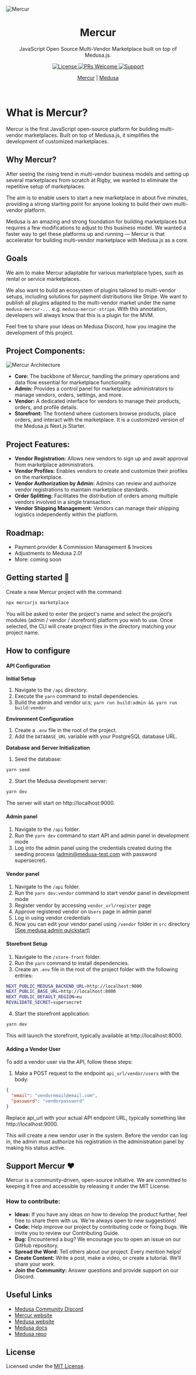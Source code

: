 ![Mercur](https://rigby-web.fra1.digitaloceanspaces.com/README-mercur-lg.png)

<div align="center">
  <h1>Mercur</h1>
  <p>JavaScript Open Source Multi-Vendor Marketplace built on top of Medusa.js.</p>
  
  <!-- Shields.io Badges -->
  <a href="https://github.com/mercurjs/mercur/tree/main?tab=MIT-1-ov-file">
    <img alt="License" src="https://img.shields.io/badge/license-MIT-blue.svg" />
  </a>
  <a href="#">
    <img alt="PRs Welcome" src="https://img.shields.io/badge/PRs-welcome-brightgreen.svg" />
  </a>
  <a href="https://rigbyjs.com/en#contact">
    <img alt="Support" src="https://img.shields.io/badge/support-contact%20author-blueviolet.svg" />
  </a>

  <!-- Website Links -->
  <p>
    <a href="https://mercurjs.com/">Mercur</a> |
    <a href="https://medusajs.com/">Medusa</a>
  </p>
</div>
<br>

# What is Mercur?

Mercur is the first JavaScript open-source platform for building multi-vendor marketplaces. Built on top of Medusa.js, it simplifies the development of customized marketplaces.

## Why Mercur?

After seeing the rising trend in multi-vendor business models and setting up several marketplaces from scratch at Rigby, we wanted to eliminate the repetitive setup of marketplaces.

The aim is to enable users to start a new marketplace in about five minutes, providing a strong starting point for anyone looking to build their own multi-vendor platform.

Medusa is an amazing and strong foundation for building marketplaces but requires a few modifications to adjust to this business model. We wanted a faster way to get these platforms up and running — Mercur is that accelerator for building multi-vendor marketplace with Medusa.js as a core.

## Goals

We aim to make Mercur adaptable for various marketplace types, such as rental or service marketplaces.

We also want to build an ecosystem of plugins tailored to multi-vendor setups, including solutions for payment distributions like Stripe. We want to publish all plugins adapted to the multi-vendor market under the name `medusa-mercur-...` e.g. `medusa-mercur-stripe`. With this annotation, developers will always know that this is a plugin for the MVM.

Feel free to share your ideas on Medusa Discord, how you imagine the development of this project.

## Project Components:

![Mercur Architecture](https://rigby-web.fra1.digitaloceanspaces.com/mercur-mvm-lgg.png)

- **Core:** The backbone of Mercur, handling the primary operations and data flow essential for marketplace functionality.
- **Admin:** Provides a control panel for marketplace administrators to manage vendors, orders, settings, and more.
- **Vendor:** A dedicated interface for vendors to manage their products, orders, and profile details.
- **Storefront:** The frontend where customers browse products, place orders, and interact with the marketplace. It is a customized version of the Medusa.js Next.js Starter.

## Project Features:

- **Vendor Registration:** Allows new vendors to sign up and await approval from marketplace administrators.
- **Vendor Profiles:** Enables vendors to create and customize their profiles on the marketplace.
- **Vendor Authorization by Admin:** Admins can review and authorize vendor registrations to maintain marketplace standards.
- **Order Splitting:** Facilitates the distribution of orders among multiple vendors involved in a single transaction.
- **Vendor Shipping Management:** Vendors can manage their shipping logistics independently within the platform.

## Roadmap:

- Payment provider & Commission Management & Invoices
- Adjustments to Medusa 2.0!
- More: coming soon

## Getting started 🚀

Create a new Mercur project with the command:

```bash
npx mercurjs marketplace
```

You will be asked to enter the project's name and select the project’s modules (admin / vendor / storefront) platform you wish to use. Once selected, the CLI will create project files in the directory matching your project name.

## How to configure

#### API Configuration

**Initial Setup**

1. Navigate to the `/api` directory.
2. Execute the `yarn` command to install dependencies.
3. Build the admin and vendor ui:s; `yarn run build:admin && yarn run build:vendor`

**Environment Configuration**

1. Create a `.env` file in the root of the project.
2. Add the `DATABASE_URL` variable with your PostgreSQL database URL.

**Database and Server Initialization**

1. Seed the database:

```bash
yarn seed
```

2. Start the Medusa development server:

```bash
yarn dev
```

The server will start on http://localhost:9000.

#### Admin panel

1. Navigate to the `/api` folder.
2. Run the `yarn dev` command to start API and admin panel in development mode
3. Log into the admin panel using the credentials created during the seeding process (admin@medusa-test.com with password supersecret).

#### Vendor panel

1. Navigate to the `/api` folder.
2. Run the `yarn dev:vendor` command to start vendor panel in development mode
3. Register vendor by accessing `vendor_url/register` page
4. Approve registered vendor on `Users` page in admin panel
5. Log in using vendor credentials
6. Now you can edit your vendor panel using `/vendor` folder in `src` directory [(See medusa admin quickstart)](https://docs.medusajs.com/admin/quickstart)

#### Storefront Setup

1. Navigate to the `/store-front` folder.
2. Run the `yarn` command to install dependencies.
3. Create an `.env` file in the root of the project folder with the following entries:

```bash
NEXT_PUBLIC_MEDUSA_BACKEND_URL=http://localhost:9000
NEXT_PUBLIC_BASE_URL=http://localhost:8000
NEXT_PUBLIC_DEFAULT_REGION=eu
REVALIDATE_SECRET=supersecret
```

4. Start the storefront application:

```bash
yarn dev
```

This will launch the storefront, typically available at http://localhost:8000.

#### Adding a Vendor User

To add a vendor user via the API, follow these steps:

1. Make a POST request to the endpoint `api_url/vendor/users` with the body:

```json
{
  "email": "vendoremail@email.com",
  "password": "vendorpassword"
}
```

Replace api_url with your actual API endpoint URL, typically something like http://localhost:9000.

This will create a new vendor user in the system. Before the vendor can log in, the admin must authorize his registration in the administration panel by making his status active.

## Support Mercur ❤️

Mercur is a community-driven, open-source initiative. We are committed to keeping it free and accessible by releasing it under the MIT License.

### How to contribute:

- **Ideas:** If you have any ideas on how to develop the product further, feel free to share them with us. We're always open to new suggestions!
- **Code:** Help improve our project by contributing code or fixing bugs. We invite you to review our Contributing Guide.
- **Bug:** Encountered a bug? We encourage you to open an issue on our GitHub repository.
- **Spread the Word:** Tell others about our project. Every mention helps!
- **Create Content:** Write a post, make a video, or create a tutorial. We’ll share your work.
- **Join the Community:** Answer questions and provide support on our Discord.

## Useful Links

- [Medusa Community Discord](https://discord.gg/medusajs)
- [Mercur website](https://mercurjs.com)
- [Medusa website](https://medusajs.com)
- [Medusa docs](https://docs.medusajs.com/)
- [Medusa repo](https://github.com/medusajs/medusa)

## License

Licensed under the [MIT License](https://github.com/mercurjs/mercur/tree/main?tab=MIT-1-ov-file).
